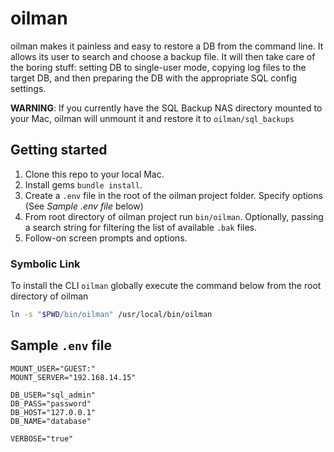 # oilman

oilman makes it painless and easy to restore a DB from the command line. It allows its user to search and choose a backup file. It will then take care of the boring stuff: setting DB to single-user mode, copying log files to the target DB, and then preparing the DB with the appropriate SQL config settings.

**WARNING**: If you currently have the SQL Backup NAS directory mounted to your Mac, oilman will unmount it and restore it to `oilman/sql_backups`

## Getting started

1. Clone this repo to your local Mac.
2. Install gems `bundle install`.
3. Create a `.env` file in the root of the oilman project folder. Specify options (See *Sample .env file* below)
4. From root directory of oilman project run `bin/oilman`. Optionally, passing a search string for filtering the list of available `.bak` files.
5. Follow-on screen prompts and options.

### Symbolic Link

To install the CLI `oilman` globally execute the command below from the root directory of oilman

```bash
ln -s "$PWD/bin/oilman" /usr/local/bin/oilman
```

## Sample `.env` file

```
MOUNT_USER="GUEST:"
MOUNT_SERVER="192.168.14.15"

DB_USER="sql_admin"
DB_PASS="password"
DB_HOST="127.0.0.1"
DB_NAME="database"

VERBOSE="true"
```
